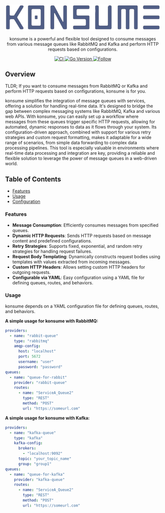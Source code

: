 <p align="center">
  <a href="https://github.com/bugrakocabay/konsume">
    <img src=".github/assets/logo.png" alt="konsume logo" />
  </a>
</p>

<p align="center">
  konsume is a powerful and flexible tool designed to consume messages from various message queues like RabbitMQ and Kafka and perform HTTP requests based on configurations.
</p>

<p align="center">
  <a href="https://github.com/bugrakocabay/konsume/actions/workflows/ci.yaml">
    <img src="https://github.com/bugrakocabay/konsume/actions/workflows/ci.yaml/badge.svg?branch=dev" alt="CI" />
  </a>
  <a href="https://github.com/bugrakocabay/konsume">
    <img src="https://img.shields.io/github/go-mod/go-version/bugrakocabay/konsume.svg" alt="Go Version" />
  </a>
  <a href="https://github.com/bugrakocabay">
    <img src="https://img.shields.io/github/followers/bugrakocabay?label=Follow&style=social" alt="Follow" />
  </a>
</p>


## Overview
TLDR; If you want to consume messages from RabbitMQ or Kafka and perform HTTP requests based on configurations, konsume is for you.

konsume simplifies the integration of message queues with services, offering a solution for handling real-time data. It's designed to bridge the gap between complex messaging systems like RabbitMQ, Kafka and various web APIs. With konsume, you can easily set up a workflow where messages from these queues trigger specific HTTP requests, allowing for automated, dynamic responses to data as it flows through your system. Its configuration-driven approach, combined with support for various retry strategies and custom request formatting, makes it adaptable for a wide range of scenarios, from simple data forwarding to complex data processing pipelines. This tool is especially valuable in environments where real-time data processing and integration are key, providing a reliable and flexible solution to leverage the power of message queues in a web-driven world.

## Table of Contents
- [Features](#features)
- [Usage](#usage)
- [Configuration](#configuration)

### Features
- **Message Consumption**: Efficiently consumes messages from specified queues.
- **Dynamic HTTP Requests**: Sends HTTP requests based on message content and predefined configurations.
- **Retry Strategies**: Supports fixed, exponential, and random retry strategies for handling request failures.
- **Request Body Templating**: Dynamically constructs request bodies using templates with values extracted from incoming messages.
- **Custom HTTP Headers**: Allows setting custom HTTP headers for outgoing requests.
- **Configurable via YAML**: Easy configuration using a YAML file for defining queues, routes, and behaviors.

### Usage
konsume depends on a YAML configuration file for defining queues, routes, and behaviors.

**A simple usage for konsume with RabbitMQ:**
```yaml
providers:
  - name: "rabbit-queue"
    type: "rabbitmq"
    amqp-config:
      host: "localhost"
      port: 5672
      username: "user"
      password: "password"
queues:
  - name: "queue-for-rabbit"
    provider: "rabbit-queue"
    routes:
      - name: "ServiceA_Queue2"
        type: "REST"
        method: "POST"
        url: "https://someurl.com"
```

**A simple usage for konsume with Kafka:**
```yaml
providers:
  - name: "kafka-queue"
    type: "kafka"
    kafka-config:
      brokers:
        - "localhost:9092"
      topic: "your_topic_name"
      group: "group1"
queues:      
  - name: "queue-for-kafka"
    provider: "kafka-queue"
    routes:
      - name: "ServiceA_Queue2"
        type: "REST"
        method: "POST"
        url: "https://someurl.com"
```
